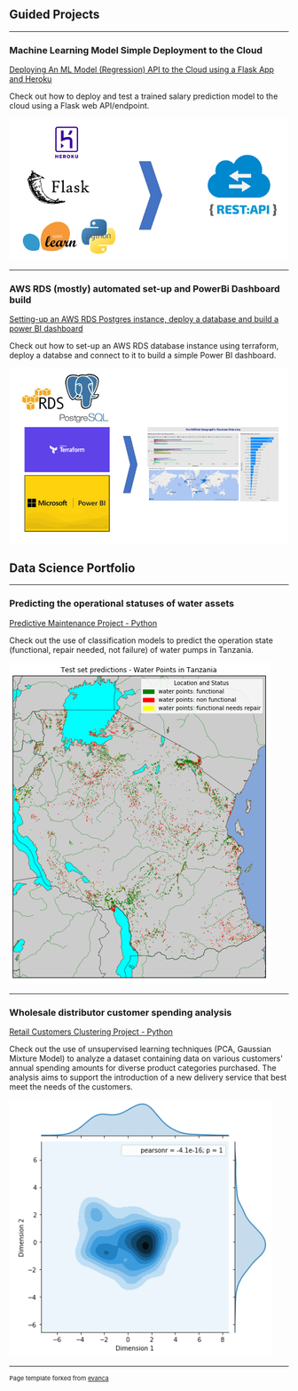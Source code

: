 ## Guided Projects

---

### Machine Learning Model Simple Deployment to the Cloud  

[Deploying An ML Model (Regression) API to the Cloud using a Flask App and Heroku](https://github.com/ChristopherCochet/salary_prediction_flask_heroku/blob/master/README.md)

Check out how to deploy and test a trained salary prediction model to the cloud using a Flask web API/endpoint.

<img src="https://github.com/ChristopherCochet/salary_prediction_flask_heroku/blob/master/images/readme.PNG?raw=true"/>

---

### AWS RDS (mostly) automated set-up and PowerBi Dashboard build   

[Setting-up an AWS RDS Postgres instance, deploy a database and build a power BI dashboard](https://github.com/ChristopherCochet/awsrds-terraform-pbi/blob/master/index.md)

Check out how to set-up an AWS RDS database instance using terraform, deploy a databse and connect to it to build a simple Power BI dashboard.

<img src="https://github.com/ChristopherCochet/awsrds-terraform-pbi/blob/master/images/Project%20Overview.PNG?raw=true"/>


## Data Science Portfolio

---

### Predicting the operational statuses of water assets

[Predictive Maintenance Project - Python](https://github.com/ChristopherCochet/Predictive-Maintenance)

Check out the use of classification models to predict the operation state (functional, repair needed, not failure) of water pumps in Tanzania.

<img src="https://github.com/ChristopherCochet/Predictive-Maintenance/blob/master/Predictions.PNG?raw=true"/>

---
### Wholesale distributor customer spending analysis
[Retail Customers Clustering Project - Python](https://github.com/ChristopherCochet/Retail-Customer-Segmentation)

Check out the use of unsupervised learning techniques (PCA, Gaussian Mixture Model) to analyze a dataset containing data on various customers' annual spending amounts for diverse product categories purchased. The analysis aims to support the introduction of a new delivery service that best meet the needs of the customers.

<img src="https://github.com/ChristopherCochet/Retail-Customer-Segmentation/blob/master/Retail%20Customer%20Clusters.PNG?raw=true"/>


---
<p style="font-size:11px">Page template forked from <a href="https://github.com/evanca/quick-portfolio">evanca</a></p>
<!-- Remove above link if you don't want to attibute -->

